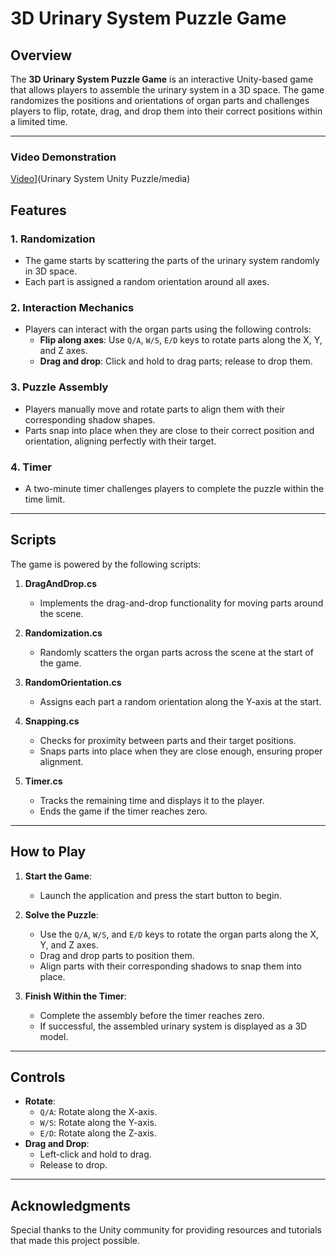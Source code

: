 # 3D Urinary System Puzzle Game

## Overview
The **3D Urinary System Puzzle Game** is an interactive Unity-based game that allows players to assemble the urinary system in a 3D space. The game randomizes the positions and orientations of organ parts and challenges players to flip, rotate, drag, and drop them into their correct positions within a limited time.

---

### Video Demonstration

[Video](Images/download.png)](Urinary System Unity Puzzle/media)

## Features

### 1. Randomization
- The game starts by scattering the parts of the urinary system randomly in 3D space.
- Each part is assigned a random orientation around all axes.

### 2. Interaction Mechanics
- Players can interact with the organ parts using the following controls:
  - **Flip along axes**: Use `Q/A`, `W/S`, `E/D` keys to rotate parts along the X, Y, and Z axes.
  - **Drag and drop**: Click and hold to drag parts; release to drop them.

### 3. Puzzle Assembly
- Players manually move and rotate parts to align them with their corresponding shadow shapes.
- Parts snap into place when they are close to their correct position and orientation, aligning perfectly with their target.

### 4. Timer
- A two-minute timer challenges players to complete the puzzle within the time limit.

---

## Scripts
The game is powered by the following scripts:

1. **DragAndDrop.cs**
   - Implements the drag-and-drop functionality for moving parts around the scene.

2. **Randomization.cs**
   - Randomly scatters the organ parts across the scene at the start of the game.

3. **RandomOrientation.cs**
   - Assigns each part a random orientation along the Y-axis at the start.

4. **Snapping.cs**
   - Checks for proximity between parts and their target positions.
   - Snaps parts into place when they are close enough, ensuring proper alignment.

5. **Timer.cs**
   - Tracks the remaining time and displays it to the player.
   - Ends the game if the timer reaches zero.

---

## How to Play
1. **Start the Game**:
   - Launch the application and press the start button to begin.

2. **Solve the Puzzle**:
   - Use the `Q/A`, `W/S`, and `E/D` keys to rotate the organ parts along the X, Y, and Z axes.
   - Drag and drop parts to position them.
   - Align parts with their corresponding shadows to snap them into place.

3. **Finish Within the Timer**:
   - Complete the assembly before the timer reaches zero.
   - If successful, the assembled urinary system is displayed as a 3D model.

---

## Controls
- **Rotate**:
  - `Q/A`: Rotate along the X-axis.
  - `W/S`: Rotate along the Y-axis.
  - `E/D`: Rotate along the Z-axis.
- **Drag and Drop**:
  - Left-click and hold to drag.
  - Release to drop.

---

## Acknowledgments
Special thanks to the Unity community for providing resources and tutorials that made this project possible.

